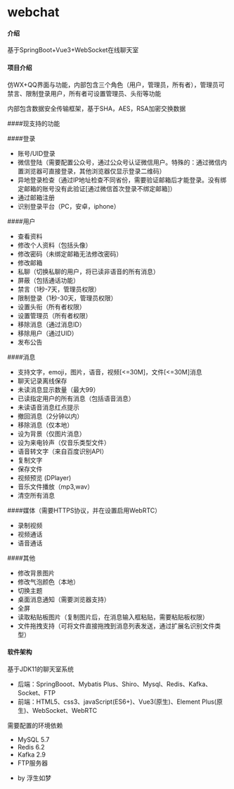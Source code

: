 # webchat

#### 介绍
基于SpringBoot+Vue3+WebSocket在线聊天室

#### 项目介绍
仿WX+QQ界面与功能，内部包含三个角色（用户，管理员，所有者），管理员可禁言、限制登录用户，所有者可设置管理员、头衔等功能

内部包含数据安全传输框架，基于SHA，AES，RSA加密交换数据

####现支持的功能

####登录

* 账号/UID登录
* 微信登陆（需要配置公众号，通过公众号认证微信用户。特殊的：通过微信内置浏览器可直接登录，其他浏览器仅显示登录二维码）
* 异地登录检查（通过IP地址检查不同省份，需要验证邮箱后才能登录。没有绑定邮箱的账号没有此验证[通过微信首次登录不绑定邮箱]）
* 通过邮箱注册
* 识别登录平台（PC，安卓，iphone）

####用户

* 查看资料
* 修改个人资料（包括头像）
* 修改密码（未绑定邮箱无法修改密码）
* 修改邮箱
* 私聊（切换私聊的用户，将已读非语音的所有消息）
* 屏蔽（包括通话功能）
* 禁言（1秒-7天，管理员权限）
* 限制登录（1秒-30天，管理员权限）
* 设置头衔（所有者权限）
* 设置管理员（所有者权限）
* 移除消息（通过消息ID）
* 移除用户（通过UID）
* 发布公告

####消息

* 支持文字，emoji，图片，语音，视频[<=30M]，文件[<=30M]消息
* 聊天记录离线保存
* 未读消息显示数量（最大99）
* 已读指定用户的所有消息（包括语音消息）
* 未读语音消息红点提示
* 撤回消息（2分钟以内）
* 移除消息（仅本地）
* 设为背景（仅图片消息）
* 设为来电铃声（仅音乐类型文件）
* 语音转文字（来自百度识别API）
* 复制文字
* 保存文件
* 视频预览 (DPlayer)
* 音乐文件播放（mp3,wav）
* 清空所有消息

####媒体（需要HTTPS协议，并在设置启用WebRTC）

* 录制视频
* 视频通话
* 语音通话

####其他
* 修改背景图片
* 修改气泡颜色（本地）
* 切换主题
* 桌面消息通知（需要浏览器支持）
* 全屏
* 读取粘贴板图片（复制图片后，在消息输入框粘贴，需要粘贴板权限）
* 文件拖拽支持（可将文件直接拖拽到消息列表发送，通过扩展名识别文件类型）

#### 软件架构

基于JDK11的聊天室系统
* 后端：SpringBooot、Mybatis Plus、Shiro、Mysql、Redis、Kafka、Socket、FTP
* 前端：HTML5、css3、javaScript(ES6+)、Vue3(原生)、Element Plus(原生)、WebSocket、WebRTC

需要配置的环境依赖
* MySQL 5.7
* Redis 6.2
* Kafka 2.9
* FTP服务器

- by 浮生如梦